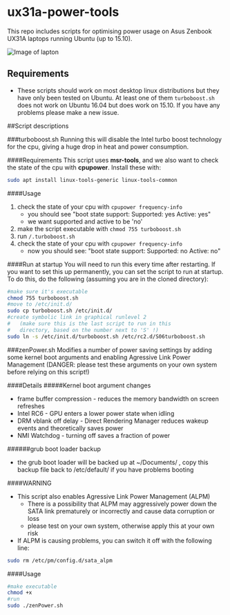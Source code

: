 # ux31a-power-tools
This repo includes scripts for optimising power usage on Asus Zenbook UX31A laptops running Ubuntu (up to 15.10).

![Image of lapton](https://www.asus.com/media/global/products/NOzAOtadWyTCclA9/P_500.jpg)

## Requirements
- These scripts should work on most desktop linux distributions but they have only been tested on Ubuntu. At least one of them `turboboost.sh` does not work on Ubuntu 16.04 but does work on 15.10. If you have any problems please make a new issue.

##Script descriptions

###turboboost.sh
Running this will disable the Intel turbo boost technology for the cpu, giving a huge drop in heat and power consumption.

####Requirements
This script uses **msr-tools**, and we also want to check the state of the cpu with **cpupower**. Install these with:

```sh
sudo apt install linux-tools-generic linux-tools-common
```

####Usage
1. check the state of your cpu with `cpupower frequency-info`
    * you should see "boot state support: Supported: yes Active: yes"
    * we want supported and active to be 'no'
2. make the script executable with `chmod 755 turboboost.sh`
3. run `/.turboboost.sh`
4. check the state of your cpu with `cpupower frequency-info`
    * now you should see: "boot state support: Supported: no Active: no"

####Run at startup
You will need to run this every time after restarting. If you want to set this up permanently, you can set the script to run at startup. To do this, do the following (assuming you are in the cloned directory):

```sh
#make sure it's executable
chmod 755 turboboost.sh
#move to /etc/init.d/
sudo cp turboboost.sh /etc/init.d/
#create symbolic link in graphical runlevel 2 
#	(make sure this is the last script to run in this
#	directory, based on the number next to 'S' !)
sudo ln -s /etc/init.d/turboboost.sh /etc/rc2.d/S06turboboost.sh
```

###zenPower.sh
Modifies a number of power saving settings by adding some kernel boot arguments and enabling Agressive Link Power Management  (DANGER: please test these arguments on your own system before relying on this script!)

####Details
#####Kernel boot argument changes
- frame buffer compression - reduces the memory bandwidth on screen refreshes
- Intel RC6 - GPU enters a lower power state when idling
- DRM vblank off delay - Direct Rendering Manager reduces wakeup events and theoretically saves power
- NMI Watchdog - turning off saves a fraction of power

######grub boot loader backup
- the grub boot loader will be backed up at ~/Documents/ , copy this backup file back to /etc/default/ if you have problems booting

####WARNING
- This script also enables Agressive Link Power Management (ALPM)
    * There is a possibility that ALPM may aggressively power down the SATA link prematurely or incorrectly and cause data corruption or loss
    * please test on your own system, otherwise apply this at your own risk
- If ALPM is causing problems, you can switch it off with the following line:

```sh
sudo rm /etc/pm/config.d/sata_alpm
```

####Usage

```sh
#make executable
chmod +x
#run
sudo ./zenPower.sh
```
